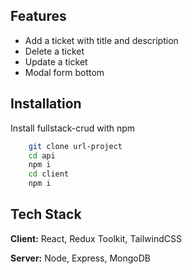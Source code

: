 
## Features

- Add a ticket with title and description
- Delete a ticket 
- Update a ticket
- Modal form bottom


## Installation

Install fullstack-crud with npm

```bash
    git clone url-project 
    cd api 
    npm i 
    cd client 
    npm i 
```
    
## Tech Stack

**Client:** React, Redux Toolkit, TailwindCSS

**Server:** Node, Express, MongoDB

